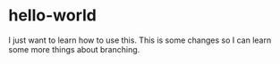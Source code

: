 # hello-world
I just want to learn how to use this.
This is some changes so I can learn some more things about branching.
